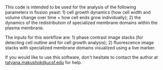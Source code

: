 This code is intended to be used for the analysis of the following parameters in fission yeast: 1) cell growth dynamics (how cell width and volume change over time + how cell ends grow individually); 2) the dynamics of the redistribution of specialized membrane domains within the plasma membrane.

The inputs for this workflow are: 1) phase contrast image stacks (for detecting cell outline and for cell growth analysis); 2) fluorescence image stacks with specialized membrane domains visualized using a live marker.

If you would like to use this software, don't hesitate to contact the author at tatyana.makushok@ucsf.edu for help.
